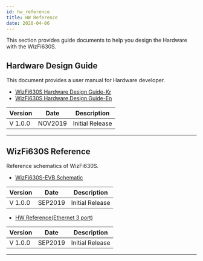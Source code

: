 ```yaml
---
id: hw_reference
title: HW Reference
date: 2020-04-06
---
```


This section provides guide documents to help you design the Hardware
with the WizFi630S.

## Hardware Design Guide

This document provides a user manual for Hardware developer.

  * <a href="/img/products/wizfi630s/wizfi630s_hw/wizfi630s_hw_design_guide_kr_v1_0_.pdf" target="_blank">WizFi630S Hardware Design Guide-Kr</a>
  * <a href="/img/products/wizfi630s/wizfi630s_hw/wizfi630s_hw_design_guide_en_v1_0_.pdf" target="_blank">WizFi630S Hardware Design Guide-En</a>


| Version | Date    | Description     |
| ------- | ------- | --------------- |
| V 1.0.0 | NOV2019 | Initial Release |

-----


## WizFi630S Reference

Reference schematics of WizFi630S.


  * <a href="/img/products/wizfi630s/wizfi630s_hw/wizfi630s_hw_ref_evb_sch_v1_0_.pdf" target="_blank">WizFi630S-EVB Schematic</a>


| Version | Date    | Description     |
| ------- | ------- | --------------- |
| V 1.0.0 | SEP2019 | Initial Release |


  * <a href="/img/products/wizfi630s/wizfi630s_hw/wizfi630s_hw_ref_3port_eth_sch_v1_0_.pdf" target="_blank">HW Reference(Ethernet 3 port)</a>


| Version | Date    | Description     |
| ------- | ------- | --------------- |
| V 1.0.0 | SEP2019 | Initial Release |

-----
